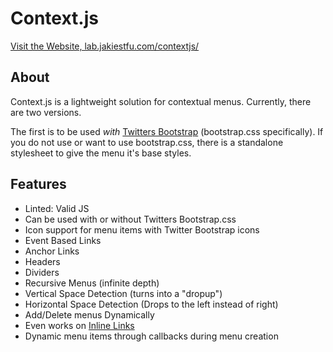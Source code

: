 # Context.js

<a href="http://lab.jakiestfu.com/contextjs/" target="_blank">Visit the Website, lab.jakiestfu.com/contextjs/</a>


## About

Context.js is a lightweight solution for contextual menus. Currently, there are two versions.

The first is to be used <i>with</i> <a href="http://twitter.github.com/bootstrap/" target="_blank">Twitters Bootstrap</a> (bootstrap.css specifically). If you do not use or want to use bootstrap.css, there is a standalone stylesheet to give the menu it's base styles.


## Features

<ul>
	<li>Linted: Valid JS</li>
	<li>Can be used with or without Twitters Bootstrap.css</li>
    <li>Icon support for menu items with Twitter Bootstrap icons</li>
	<li>Event Based Links</li>
	<li>Anchor Links</li>
	<li>Headers</li>
	<li>Dividers</li>
	<li>Recursive Menus (infinite depth)</li>
	<li>Vertical Space Detection (turns into a "dropup")</li>
	<li>Horizontal Space Detection (Drops to the left instead of right)</li>
	<li>Add/Delete menus Dynamically</li>
	<li>Even works on <a href="http://google.com" class="inline-menu">Inline Links</a></li>
    <li>Dynamic menu items through callbacks during menu creation</li>
</ul>
